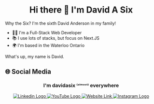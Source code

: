 <h1 align="center">Hi there 👋 I'm David A Six</h1>
<p>Why the Six? I'm the sixth David Anderson in my family!</p>
<ul>
  <li>👨‍💻 I'm a Full-Stack Web Developer</li>
  <li>📚 I use lots of stacks, but focus on Next.JS</li>
  <li>🌍 I'm based in the Waterloo Ontario</li>
</ul>

What's up, my name is David.

<h2>🌐 Social Media</h2>
<h3 align="center">I'm davidasix <small>⁽ᵃˡᵐᵒˢᵗ⁾</small> everywhere</h3>
<p align="center">
  <a href="https://www.linkedin.com/in/davidasix/" target="_blank">
    <img
      src="https://img.shields.io/badge/in-linkedin-0077B5?style=for-the-badge&logoColor=FFFFFF"
      alt="Linkedin Logo"
    />
  </a>
  <a href="https://www.youtube.com/@DavidASix" target="_blank">
    <img
      src="https://img.shields.io/badge/-youtube-EF113B?style=for-the-badge&logo=YouTube&logoColor=FFFFFF"
      alt="YouTube Logo"
    />
  </a>
  <a href="https://www.davidasix.com" target="_blank">
    <img
      src="https://img.shields.io/badge/-website-542670?style=for-the-badge&logo=GNOMETerminal&logoColor=FFFFFF"
      alt="Website Link"
    />
  </a>
  <a href="https://www.instagram.com/davidasix/" target="_blank">
    <img
      src="https://img.shields.io/badge/-instagram-E4405F?style=for-the-badge&logo=Instagram&logoColor=FFFFFF"
      alt="Instagram Logo"
    />
  </a>
</p>
